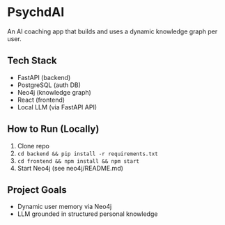 # PsychdAI

An AI coaching app that builds and uses a dynamic knowledge graph per user.

## Tech Stack
- FastAPI (backend)
- PostgreSQL (auth DB)
- Neo4j (knowledge graph)
- React (frontend)
- Local LLM (via FastAPI API)

## How to Run (Locally)

1. Clone repo
2. `cd backend && pip install -r requirements.txt`
3. `cd frontend && npm install && npm start`
4. Start Neo4j (see neo4j/README.md)

## Project Goals
- Dynamic user memory via Neo4j
- LLM grounded in structured personal knowledge
